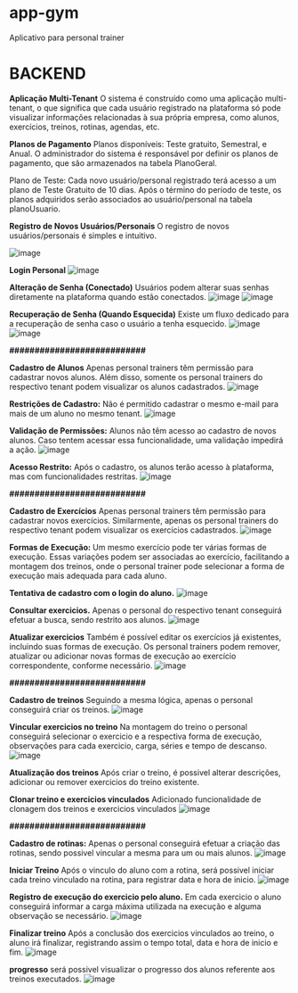 # app-gym
Aplicativo para personal trainer



# BACKEND

**Aplicação Multi-Tenant**
O sistema é construído como uma aplicação multi-tenant, o que significa que cada usuário registrado na plataforma só pode visualizar informações relacionadas à sua própria empresa, como alunos, exercícios, treinos, rotinas, agendas, etc.

**Planos de Pagamento**
Planos disponíveis: Teste gratuito, Semestral, e Anual. O administrador do sistema é responsável por definir os planos de pagamento, que são armazenados na tabela PlanoGeral.

Plano de Teste: Cada novo usuário/personal registrado terá acesso a um plano de Teste Gratuito de 10 dias. Após o término do período de teste, os planos adquiridos serão associados ao usuário/personal na tabela planoUsuario.

**Registro de Novos Usuários/Personais**
O registro de novos usuários/personais é simples e intuitivo.

   ![image](https://github.com/user-attachments/assets/d7bc3044-ffa9-4314-a409-1bb8bc0af350)

**Login Personal**
    ![image](https://github.com/user-attachments/assets/779bb256-a504-4e44-af99-174f07184fa4)
   
**Alteração de Senha (Conectado)**
Usuários podem alterar suas senhas diretamente na plataforma quando estão conectados.
  ![image](https://github.com/user-attachments/assets/0be6e491-6f84-4ab7-87ee-09d55dbb2a01)
  ![image](https://github.com/user-attachments/assets/1a0fac8d-1ee9-4461-926c-d9c29645af53)

**Recuperação de Senha (Quando Esquecida)**
Existe um fluxo dedicado para a recuperação de senha caso o usuário a tenha esquecido.
 ![image](https://github.com/user-attachments/assets/1636f363-cd27-4163-8533-64567865fa3f)
 ![image](https://github.com/user-attachments/assets/b396a89f-5d29-47a9-8972-92c3ac98abf2)

**###########################**

**Cadastro de Alunos**
Apenas personal trainers têm permissão para cadastrar novos alunos. Além disso, somente os personal trainers do respectivo tenant podem visualizar os alunos cadastrados.
   ![image](https://github.com/user-attachments/assets/db54d545-5245-476e-82af-3315bce90a08)
   
**Restrições de Cadastro:**
Não é permitido cadastrar o mesmo e-mail para mais de um aluno no mesmo tenant.
  ![image](https://github.com/user-attachments/assets/9be99211-285b-4e17-836e-29297dcc4826)

**Validação de Permissões:**
Alunos não têm acesso ao cadastro de novos alunos. Caso tentem acessar essa funcionalidade, uma validação impedirá a ação.
   ![image](https://github.com/user-attachments/assets/0752041c-6f91-4f1a-ae22-da07e166b2ff)

**Acesso Restrito:**
Após o cadastro, os alunos terão acesso à plataforma, mas com funcionalidades restritas.
   ![image](https://github.com/user-attachments/assets/d46652de-2123-4a66-a339-2d9fc56b7764)

**###########################**

**Cadastro de Exercícios**
Apenas personal trainers têm permissão para cadastrar novos exercícios. Similarmente, apenas os personal trainers do respectivo tenant podem visualizar os exercícios cadastrados.
    ![image](https://github.com/user-attachments/assets/a05c6c14-c9ed-4442-9159-8fa375615279)

**Formas de Execução:**
Um mesmo exercício pode ter várias formas de execução. Essas variações podem ser associadas ao exercício, facilitando a montagem dos treinos, onde o personal trainer pode selecionar a forma de execução mais adequada para cada aluno.

**Tentativa de cadastro com o login do aluno.**
    ![image](https://github.com/user-attachments/assets/81cf6f94-fdbd-4fa7-817d-91e3b2f6f33a)

**Consultar exercicios.**
Apenas o personal do respectivo tenant conseguirá efetuar a busca, sendo restrito aos alunos.
![image](https://github.com/user-attachments/assets/963acb6b-1997-42cb-8cc1-68e47f82d877)

**Atualizar exercicios**
Também é possível editar os exercícios já existentes, incluindo suas formas de execução. Os personal trainers podem remover, atualizar ou adicionar novas formas de execução ao exercício correspondente, conforme necessário.
![image](https://github.com/user-attachments/assets/f54a4d38-0ed1-4103-8d50-3432aae275f4)

**###########################**

**Cadastro de treinos**
Seguindo a mesma lógica, apenas o personal conseguirá criar os treinos.
![image](https://github.com/user-attachments/assets/8f08e07c-ec80-41be-9af7-9b0979294dba)

**Vincular exercicios no treino**
Na montagem do treino o personal conseguirá selecionar o exercicio e a respectiva forma de execução, observações para cada exercicio, carga, séries e tempo de descanso.
![image](https://github.com/user-attachments/assets/a1261080-0ecc-48ed-acf4-abebcf1ae16e)

**Atualização dos treinos**
Após criar o treino, é possivel alterar descrições, adicionar ou remover exercicios do treino existente.

**Clonar treino e exercicios vinculados**
Adicionado funcionalidade de clonagem dos treinos e exercicios vinculados
![image](https://github.com/user-attachments/assets/34af7984-3d8d-48ce-839e-b5bf5cfcf613)

**###########################**

**Cadastro de rotinas:**
Apenas o personal conseguirá efetuar a criação das rotinas, sendo possivel vincular a mesma para um ou mais alunos.
![image](https://github.com/user-attachments/assets/e81de742-c1bb-4d79-b82e-bcc142fe5875)

**Iniciar Treino**
Após o vinculo do aluno com a rotina, será possivel iniciar cada treino vinculado na rotina, para registrar data e hora de inicio.
![image](https://github.com/user-attachments/assets/949dd2b4-502f-4673-9b8c-fa63348e0493)

**Registro de execução do exercicio pelo aluno.**
Em cada exercicio o aluno conseguirá informar a carga máxima utilizada na execução e alguma observação se necessário.
![image](https://github.com/user-attachments/assets/edce94e9-3a1e-42dc-8ed3-8fc94affd8a1)

**Finalizar treino**
Após a conclusão dos exercicios vinculados ao treino, o aluno irá finalizar, registrando assim o tempo total, data e hora de inicio e fim.
![image](https://github.com/user-attachments/assets/f91ace8d-28ba-4dbf-8511-706c8daec953)

**progresso**
será possivel visualizar o progresso dos alunos referente aos treinos executados.
![image](https://github.com/user-attachments/assets/3a1212f5-3411-45bf-aa94-9dfa05bcc752)
















  

